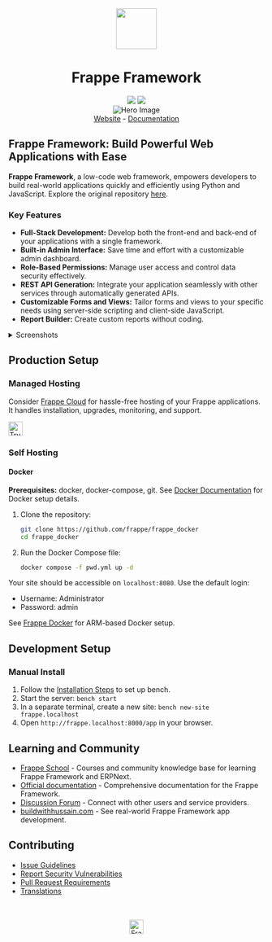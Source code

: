 <div align="center" markdown="1">
    <img src=".github/framework-logo-new.svg" width="80" height="80"/>
    <h1>Frappe Framework</h1>
</div>

<div align="center">
    <a target="_blank" href="LICENSE" title="License: MIT"><img src="https://img.shields.io/badge/License-MIT-success.svg"></a>
    <a href="https://codecov.io/gh/frappe/frappe"><img src="https://codecov.io/gh/frappe/frappe/branch/develop/graph/badge.svg?token=XoTa679hIj"/></a>
</div>
<div align="center">
    <img src=".github/hero-image.png" alt="Hero Image" />
</div>

<div align="center">
    <a href="https://frappe.io/framework">Website</a>
    -
    <a href="https://docs.frappe.io/framework">Documentation</a>
</div>

## Frappe Framework: Build Powerful Web Applications with Ease

**Frappe Framework**, a low-code web framework, empowers developers to build real-world applications quickly and efficiently using Python and JavaScript.  Explore the original repository [here](https://github.com/frappe/frappe).

### Key Features

*   **Full-Stack Development:**  Develop both the front-end and back-end of your applications with a single framework.
*   **Built-in Admin Interface:**  Save time and effort with a customizable admin dashboard.
*   **Role-Based Permissions:**  Manage user access and control data security effectively.
*   **REST API Generation:**  Integrate your application seamlessly with other services through automatically generated APIs.
*   **Customizable Forms and Views:**  Tailor forms and views to your specific needs using server-side scripting and client-side JavaScript.
*   **Report Builder:** Create custom reports without coding.

<details>
<summary>Screenshots</summary>

![List View](.github/fw-list-view.png)
![Form View](.github/fw-form-view.png)
![Role Permission Manager](.github/fw-rpm.png)
</details>

## Production Setup

### Managed Hosting

Consider [Frappe Cloud](https://frappecloud.com) for hassle-free hosting of your Frappe applications. It handles installation, upgrades, monitoring, and support.

<div>
    <a href="https://frappecloud.com/" target="_blank">
        <picture>
            <source media="(prefers-color-scheme: dark)" srcset="https://frappe.io/files/try-on-fc-white.png">
            <img src="https://frappe.io/files/try-on-fc-black.png" alt="Try on Frappe Cloud" height="28" />
        </picture>
    </a>
</div>

### Self Hosting

#### Docker

**Prerequisites:** docker, docker-compose, git. See [Docker Documentation](https://docs.docker.com) for Docker setup details.

1.  Clone the repository:
    ```bash
    git clone https://github.com/frappe/frappe_docker
    cd frappe_docker
    ```
2.  Run the Docker Compose file:
    ```bash
    docker compose -f pwd.yml up -d
    ```

Your site should be accessible on `localhost:8080`. Use the default login:

*   Username: Administrator
*   Password: admin

See [Frappe Docker](https://github.com/frappe/frappe_docker?tab=readme-ov-file#to-run-on-arm64-architecture-follow-this-instructions) for ARM-based Docker setup.

## Development Setup

### Manual Install

1.  Follow the [Installation Steps](https://docs.frappe.io/framework/user/en/installation) to set up bench.
2.  Start the server: `bench start`
3.  In a separate terminal, create a new site: `bench new-site frappe.localhost`
4.  Open `http://frappe.localhost:8000/app` in your browser.

## Learning and Community

*   [Frappe School](https://frappe.school) - Courses and community knowledge base for learning Frappe Framework and ERPNext.
*   [Official documentation](https://docs.frappe.io/framework) - Comprehensive documentation for the Frappe Framework.
*   [Discussion Forum](https://discuss.frappe.io/) - Connect with other users and service providers.
*   [buildwithhussain.com](https://buildwithhussain.com) - See real-world Frappe Framework app development.

## Contributing

*   [Issue Guidelines](https://github.com/frappe/erpnext/wiki/Issue-Guidelines)
*   [Report Security Vulnerabilities](https://frappe.io/security)
*   [Pull Request Requirements](https://github.com/frappe/erpnext/wiki/Contribution-Guidelines)
*   [Translations](https://crowdin.com/project/frappe)

<br>
<br>
<div align="center">
    <a href="https://frappe.io" target="_blank">
        <picture>
            <source media="(prefers-color-scheme: dark)" srcset="https://frappe.io/files/Frappe-white.png">
            <img src="https://frappe.io/files/Frappe-black.png" alt="Frappe Technologies" height="28"/>
        </picture>
    </a>
</div>